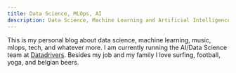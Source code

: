 ```yaml
---
title: Data Science, MLOps, AI
description: Data Science, Machine Learning and Artificial Intelligence (AI) Blog written by Paul Elvers
---
```


This is my personal blog about data science, machine learning, music, mlops, tech, and whatever more. I am currently running the AI/Data Science team at [Datadrivers](www.datadrivers.de). Besides my job and my family I love surfing, football, yoga, and belgian beers.
